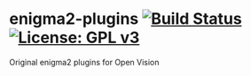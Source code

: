 enigma2-plugins [![Build Status](https://travis-ci.com/OpenVisionE2/enigma2-plugins.svg?branch=master)](https://travis-ci.com/OpenVisionE2/enigma2-plugins) [![License: GPL v3](https://img.shields.io/badge/License-GPLv3-blue.svg)](https://www.gnu.org/licenses/gpl-3.0)
===============
Original enigma2 plugins for Open Vision
